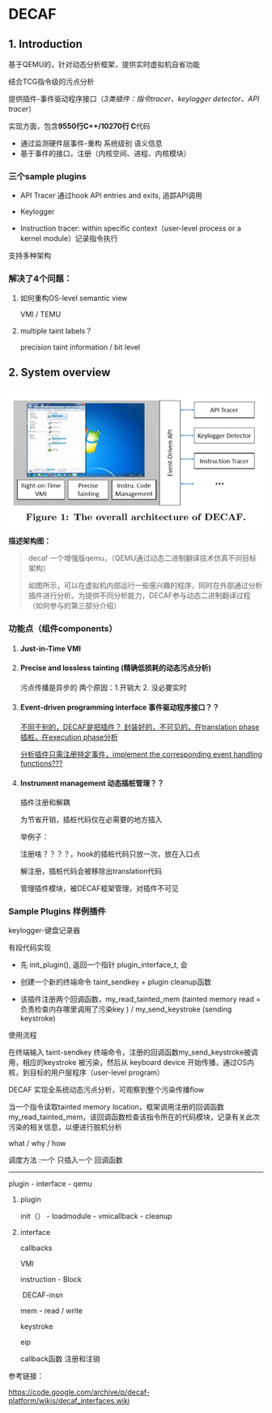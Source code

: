 # DECAF

## 1. Introduction

基于QEMU的，针对动态分析框架，提供实时虚拟机自省功能

结合TCG指令级的污点分析

提供插件-事件驱动程序接口（*3类插件：指令tracer、keylogger detector、API  tracer*）

实现方面，包含**9550行C++/10270行 C**代码

- 通过监测硬件层事件-重构 系统级别 语义信息
- 基于事件的接口，注册（内核空间、进程、内核模块）

### 三个sample plugins

- API Tracer 通过hook API entries and exits, 追踪API调用

- Keylogger

- Instruction tracer: within specific context（user-level process or a kernel module）记录指令执行

支持多种架构

### 解决了4个问题：

1. 如何重构OS-level semantic view

   VMI / TEMU

4. multiple taint labels？

   precision taint information / bit level 



## 2. System overview

![1631002453313](images/DECAF/1631002453313.png)

**描述架构图：**

> decaf 一个增强版qemu，（QEMU通过动态二进制翻译技术仿真不同目标架构）
>
> 如图所示，可以在虚拟机内部运行一些感兴趣的程序，同时在外部通过分析插件进行分析。为提供不同分析能力，DECAF参与动态二进制翻译过程（如何参与的第三部分介绍）



### 功能点（组件components）

1. #### Just-in-Time VMI

   

2. #### Precise and lossless tainting (精确低损耗的动态污点分析)

   污点传播是异步的 两个原因：1.开销大 2. 没必要实时

   

3. #### Event-driven programming interface 事件驱动程序接口？？

   [不同于别的，DECAF是把插件？ 封装好的，不可见的，在translation phase 插桩，在execution phase分析]()

   [分析插件只需注册特定事件，implement the corresponding event handling functions???]()

   

4. #### Instrument management 动态插桩管理？？

   插件注册和解耦

   为节省开销，插桩代码仅在必需要的地方插入

   举例子：

   注册啥？？？？，hook的插桩代码只放一次，放在入口点

   解注册，插桩代码会被移除出translation代码

   管理插件模块，被DECAF框架管理，对插件不可见

### Sample Plugins 样例插件

keylogger-键盘记录器

有段代码实现

- 先 init_plugin(), 返回一个指针 plugin_interface_t, 会 

- 创建一个新的终端命令 taint_sendkey + plugin cleanup函数

- 该插件注册两个回调函数，my_read_tainted_mem (tainted memory read =负责检查内存哪里调用了污染key )  /  my_send_keystroke (sending keystroke)

  

使用流程

在终端输入 taint-sendkey 终端命令，注册的回调函数my_send_keystroke被调用，相应的keystroke 被污染，然后从 keyboard device 开始传播，通过OS内核，到目标的用户层程序（user-level program）

DECAF 实现全系统动态污点分析，可观察到整个污染传播flow

当一个指令读取tainted memory location，框架调用注册的回调函数my_read_tainted_mem，该回调函数检查该指令所在的代码模块，记录有关此次污染的相关信息，以便进行脱机分析

what / why / how





调度方法 :一个 只插入一个 回调函数





---

plugin - interface - qemu

1. plugin

   init（） - loadmodule -  vmicallback - cleanup

2. interface

   callbacks

   VMI

   instruction - Block

   ​					DECAF-insn

   mem - read / write

   keystroke

   eip

   

   callback函数 注册和注销

   

参考链接：

https://code.google.com/archive/p/decaf-platform/wikis/decaf_interfaces.wiki
